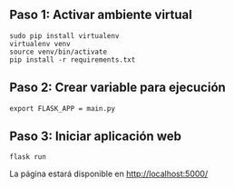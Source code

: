## Paso 1: Activar ambiente virtual
```shell
sudo pip install virtualenv
virtualenv venv
source venv/bin/activate
pip install -r requirements.txt
```

## Paso 2: Crear variable para ejecución
```shell
export FLASK_APP = main.py
```

## Paso 3: Iniciar aplicación web

```shell
flask run
```

La página estará disponible en
[http://localhost:5000/](http://localhost:5000/)
